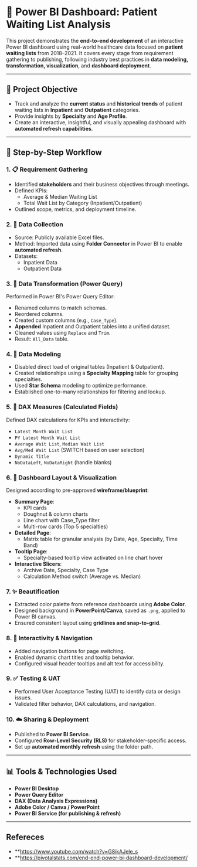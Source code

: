 # 🏥 Power BI Dashboard: Patient Waiting List Analysis

This project demonstrates the **end-to-end development** of an interactive Power BI dashboard using real-world healthcare data focused on **patient waiting lists** from 2018–2021. It covers every stage from requirement gathering to publishing, following industry best practices in **data modeling, transformation, visualization**, and **dashboard deployment**.

---

## 📌 Project Objective

- Track and analyze the **current status** and **historical trends** of patient waiting lists in **Inpatient** and **Outpatient** categories.
- Provide insights by **Specialty** and **Age Profile**.
- Create an interactive, insightful, and visually appealing dashboard with **automated refresh capabilities**.

---

## 🧱 Step-by-Step Workflow

### 1. 📋 Requirement Gathering
- Identified **stakeholders** and their business objectives through meetings.
- Defined KPIs:
  - Average & Median Waiting List
  - Total Wait List by Category (Inpatient/Outpatient)
- Outlined scope, metrics, and deployment timeline.

### 2. 📁 Data Collection
- Source: Publicly available Excel files.
- Method: Imported data using **Folder Connector** in Power BI to enable **automated refresh**.
- Datasets:
  - Inpatient Data
  - Outpatient Data

### 3. 🧹 Data Transformation (Power Query)
Performed in Power BI's Power Query Editor:
- Renamed columns to match schemas.
- Reordered columns.
- Created custom columns (e.g., `Case_Type`).
- **Appended** Inpatient and Outpatient tables into a unified dataset.
- Cleaned values using `Replace` and `Trim`.
- Result: `All_Data` table.

### 4. 🔗 Data Modeling
- Disabled direct load of original tables (Inpatient & Outpatient).
- Created relationships using a **Specialty Mapping** table for grouping specialties.
- Used **Star Schema** modeling to optimize performance.
- Established one-to-many relationships for filtering and lookup.

### 5. 🧠 DAX Measures (Calculated Fields)
Defined DAX calculations for KPIs and interactivity:
- `Latest Month Wait List`
- `PY Latest Month Wait List`
- `Average Wait List`, `Median Wait List`
- `Avg/Med Wait List` (SWITCH based on user selection)
- `Dynamic Title`
- `NoDataLeft`, `NoDataRight` (handle blanks)

### 6. 🎨 Dashboard Layout & Visualization
Designed according to pre-approved **wireframe/blueprint**:
- **Summary Page**:
  - KPI cards
  - Doughnut & column charts
  - Line chart with Case_Type filter
  - Multi-row cards (Top 5 specialties)
- **Detailed Page**:
  - Matrix table for granular analysis (by Date, Age, Specialty, Time Band)
- **Tooltip Page**:
  - Specialty-based tooltip view activated on line chart hover
- **Interactive Slicers**:
  - Archive Date, Specialty, Case Type
  - Calculation Method switch (Average vs. Median)

### 7. ✨ Beautification
- Extracted color palette from reference dashboards using **Adobe Color**.
- Designed background in **PowerPoint/Canva**, saved as `.png`, applied to Power BI canvas.
- Ensured consistent layout using **gridlines and snap-to-grid**.

### 8. 🔁 Interactivity & Navigation
- Added navigation buttons for page switching.
- Enabled dynamic chart titles and tooltip behavior.
- Configured visual header tooltips and alt text for accessibility.

### 9. ✅ Testing & UAT
- Performed User Acceptance Testing (UAT) to identify data or design issues.
- Validated filter behavior, DAX calculations, and navigation.

### 10. ☁️ Sharing & Deployment
- Published to **Power BI Service**.
- Configured **Row-Level Security (RLS)** for stakeholder-specific access.
- Set up **automated monthly refresh** using the folder path.

---

## 📊 Tools & Technologies Used
- **Power BI Desktop**
- **Power Query Editor**
- **DAX (Data Analysis Expressions)**
- **Adobe Color / Canva / PowerPoint**
- **Power BI Service (for publishing & refresh)**

---

## Refereces
- **https://www.youtube.com/watch?v=G8ikAJele_s
- **https://pivotalstats.com/end-end-power-bi-dashboard-development/
